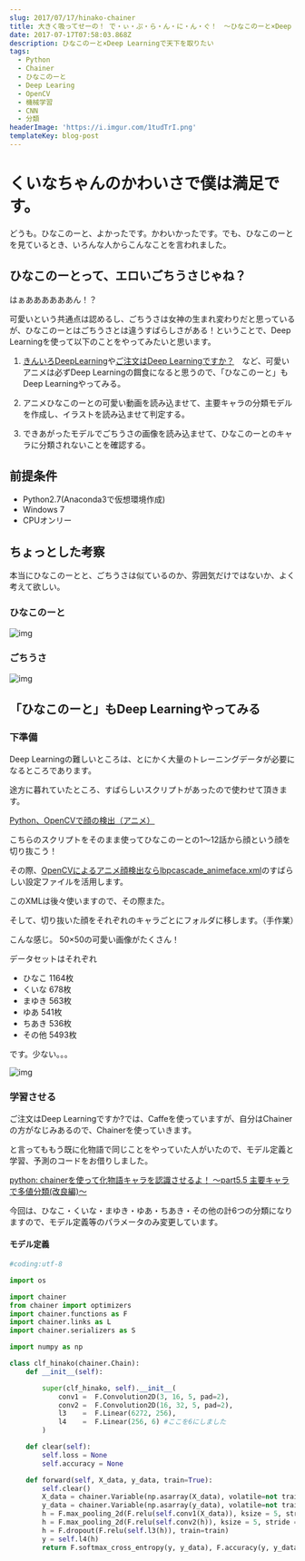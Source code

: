```yaml
---
slug: 2017/07/17/hinako-chainer
title: 大きく吸ってせーの！ で・ぃ・ぷ・ら・ん・に・ん・ぐ！　～ひなこのーと×Deep Learning～
date: 2017-07-17T07:58:03.868Z
description: ひなこのーと×Deep Learningで天下を取りたい
tags:
  - Python
  - Chainer
  - ひなこのーと
  - Deep Learing
  - OpenCV
  - 機械学習
  - CNN
  - 分類
headerImage: 'https://i.imgur.com/1tudTrI.png'
templateKey: blog-post
---
```

# くいなちゃんのかわいさで僕は満足です。

どうも。ひなこのーと、よかったです。かわいかったです。でも、ひなこのーとを見ているとき、いろんな人からこんなことを言われました。

## ひなこのーとって、エロいごちうさじゃね？

はぁああああああん！？

可愛いという共通点は認めるし、ごちうさは女神の生まれ変わりだと思っているが、ひなこのーとはごちうさとは違うすばらしさがある！ということで、Deep Learningを使って以下のことをやってみたいと思います。

1. [きんいろDeepLearning](http://showyou.hatenablog.com/entry/2015/05/24/174621)や[ご注文はDeep Learningですか？](http://kivantium.hateblo.jp/entry/2015/02/20/214909)　など、可愛いアニメは必ずDeep Learningの餌食になると思うので、「ひなこのーと」もDeep Learningやってみる。

2. アニメひなこのーとの可愛い動画を読み込ませて、主要キャラの分類モデルを作成し、イラストを読み込ませて判定する。

3. できあがったモデルでごちうさの画像を読み込ませて、ひなこのーとのキャラに分類されないことを確認する。

## 前提条件

- Python2.7(Anaconda3で仮想環境作成)
- Windows 7
- CPUオンリー

## ちょっとした考察

本当にひなこのーとと、ごちうさは似ているのか、雰囲気だけではないか、よく考えて欲しい。

### ひなこのーと

![img](https://i.imgur.com/dIY5jEJ.jpg)

### ごちうさ

![img](https://i.imgur.com/E6l9miS.jpg)

## 「ひなこのーと」もDeep Learningやってみる

### 下準備

Deep Learningの難しいところは、とにかく大量のトレーニングデータが必要になるところであります。

途方に暮れていたところ、すばらしいスクリプトがあったので使わせて頂きます。

[Python、OpenCVで顔の検出（アニメ）](https://torina.top/detail/331/)

こちらのスクリプトをそのまま使ってひなこのーとの1～12話から顔という顔を切り抜こう！

その際、[OpenCVによるアニメ顔検出ならlbpcascade_animeface.xml](http://ultraist.hatenablog.com/entry/20110718/1310965532)のすばらしい設定ファイルを活用します。

このXMLは後々使いますので、その際また。

そして、切り抜いた顔をそれぞれのキャラごとにフォルダに移します。（手作業）

こんな感じ。 50×50の可愛い画像がたくさん！

データセットはそれぞれ

- ひなこ 1164枚
- くいな 678枚
- まゆき 563枚
- ゆあ 541枚
- ちあき 536枚
- その他 5493枚

です。少ない。。。

![img](https://i.imgur.com/qfwNwpQ.png)

### 学習させる

ご注文はDeep Learningですか?では、Caffeを使っていますが、自分はChainerの方がなじみあるので、Chainerを使っていきます。

と言ってももう既に化物語で同じことをやっていた人がいたので、モデル定義と学習、予測のコードをお借りしました。

[python: chainerを使って化物語キャラを認識させるよ！ 〜part5.5 主要キャラで多値分類(改良編)〜](https://www.mathgram.xyz/entry/chainer/bake/part5.5_1)

今回は、ひなこ・くいな・まゆき・ゆあ・ちあき・その他の計6つの分類になりますので、モデル定義等のパラメータのみ変更しています。

#### モデル定義

```python
#coding:utf-8

import os

import chainer
from chainer import optimizers
import chainer.functions as F
import chainer.links as L
import chainer.serializers as S

import numpy as np

class clf_hinako(chainer.Chain):
    def __init__(self):

        super(clf_hinako, self).__init__(
            conv1 =  F.Convolution2D(3, 16, 5, pad=2),
            conv2 =  F.Convolution2D(16, 32, 5, pad=2),
            l3    =  F.Linear(6272, 256),
            l4    =  F.Linear(256, 6) #ここを6にしました
        )

    def clear(self):
        self.loss = None
        self.accuracy = None

    def forward(self, X_data, y_data, train=True):
        self.clear()
        X_data = chainer.Variable(np.asarray(X_data), volatile=not train)
        y_data = chainer.Variable(np.asarray(y_data), volatile=not train)
        h = F.max_pooling_2d(F.relu(self.conv1(X_data)), ksize = 5, stride = 2, pad =2)
        h = F.max_pooling_2d(F.relu(self.conv2(h)), ksize = 5, stride = 2, pad =2)
        h = F.dropout(F.relu(self.l3(h)), train=train)
        y = self.l4(h)
        return F.softmax_cross_entropy(y, y_data), F.accuracy(y, y_data)
```
